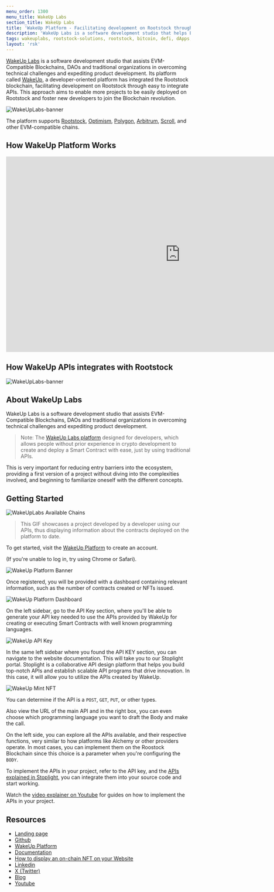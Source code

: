 ```yaml
---
menu_order: 1300
menu_title: WakeUp Labs
section_title: WakeUp Labs
title: 'WakeUp Platform - Facilitating development on Rootstock through easy to integrate APIs'
description: 'WakeUp Labs is a software development studio that helps EVM-Compatible Blockchains, DAOs and traditional organizations to solve technical challenges and bring products to life faster. '
tags: wakeuplabs, rootstock-solutions, rootstock, bitcoin, defi, dApps, blockchain, node, smart-contracts
layout: 'rsk'
---
```


[WakeUp Labs](http://www.wakeuplabs.io) is a software development studio that assists EVM-Compatible Blockchains, DAOs and traditional organizations in overcoming technical challenges and expediting product development. Its platform called [WakeUp](https://platform.wakeuplabs.io/), a developer-oriented platform has integrated the Rootstock blockchain, facilitating development on Rootstock through easy to integrate APIs. This approach aims to enable more projects to be easily deployed on Rootstock and foster new developers to join the Blockchain revolution.

![WakeUpLabs-banner](/assets/img/solutions/wakeuplabs/wakeuplabs-banner.png)

The platform supports [Rootstock](https://rootstock.io/), [Optimism](https://www.optimism.io/), [Polygon](https://polygon.technology/), [Arbitrum](https://arbitrum.io/), [Scroll](https://scroll.io/), and other EVM-compatible chains.

 ## How WakeUp Platform Works

<div class="video-container">
  <iframe width="949" height="534" src="https://youtube.com/embed/iphvIjk8MXM" frameborder="0" allow="accelerometer; autoplay; encrypted-media; gyroscope; picture-in-picture" allowfullscreen></iframe>
</div>

## How WakeUp APIs integrates with Rootstock

![WakeUpLabs-banner](/assets/img/solutions/wakeuplabs/Diagram-WakeUp-RSK.png)

## About WakeUp Labs

WakeUp Labs is a software development studio that assists EVM-Compatible Blockchains, DAOs and traditional organizations in overcoming technical challenges and expediting product development. 

> Note: The [WakeUp Labs platform](https://platform.wakeuplabs.io/) designed for developers, which allows people without prior experience in crypto development to create and deploy a Smart Contract with ease, just by using traditional APIs.

This is very important for reducing entry barriers into the ecosystem, providing a first version of a project without diving into the complexities involved, and beginning to familiarize oneself with the different concepts.

## Getting Started

![WakeUpLabs Available Chains](/assets/img/solutions/wakeuplabs/wakeuplabs-available-chains.gif)

> This GIF showcases a project developed by a developer using our APIs, thus displaying information about the contracts deployed on the platform to date. 

To get started, visit the [WakeUp Platform](https://platform.wakeuplabs.io) to create an account.

(If you're unable to log in, try using Chrome or Safari).

![WakeUp Platform Banner](/assets/img/solutions/wakeuplabs/wake-up-platform-banner.png)

Once registered, you will be provided with a dashboard containing relevant information, such as the number of contracts created or NFTs issued.

![WakeUp Platform Dashboard](/assets/img/solutions/wakeuplabs/wakeup-dashboard.png)

On the left sidebar, go to the API Key section, where you'll be able to generate your API key needed to use the APIs provided by WakeUp for creating or executing Smart Contracts with well known programming languages.

![WakeUp API Key](/assets/img/solutions/wakeuplabs/wakeup-api-key.png)

In the same left sidebar where you found the API KEY section, you can navigate to the website documentation. This will take you to our Stoplight portal. Stoplight is a collaborative API design platform that helps you build top-notch APIs and establish scalable API programs that drive innovation. In this case, it will allow you to utilize the APIs created by WakeUp.

![WakeUp Mint NFT](/assets/img/solutions/wakeuplabs/wake-mint-an-nft.png)

You can determine if the API is a `POST`, `GET`, `PUT`, or other types.

Also view the URL of the main API and in the right box, you can even choose which programming language you want to draft the Body and make the call.

On the left side, you can explore all the APIs available, and their respective functions, very similar to how platforms like Alchemy or other providers operate. In most cases, you can implement them on the Roostock Blockchain since this choice is a parameter when you're configuring the `BODY`.

To implement the APIs in your project, refer to the API key, and the [APIs explained in Stoplight](https://wakeuplabs.stoplight.io/docs/stoplight-platform/qpdwk4zfql28w-how-to-mint-an-nft-step-by-step), you can integrate them into your source code and start working. 

Watch the [video explainer on Youtube](https://youtube.com/playlist?list=PL5LoUunXvIgINaVr9iAVF95riQJ--JWa-&si=sNnxjpJhB_hOtXVB) for guides on how to implement the APIs in your project.

## Resources
- [Landing page](http://www.wakeuplabs.io/)
- [Github](https://github.com/wakeuplabs/)
- [WakeUp Platform](https://platform.wakeuplabs.io/)
- [Documentation](https://wakeuplabs.stoplight.io/docs/stoplight-platform/qpdwk4zfql28w-how-to-mint-an-nft-step-by-step)
- [How to display an on-chain NFT on your Website](https://youtu.be/0Ij5PVA5P2I?si=q-Qsmvhg46sudCy0) 
- [Linkedin](https://www.linkedin.com/company/wake-up-labs)
- [X (Twitter)](https://twitter.com/wakeuplabs)
- [Blog](https://www.wakeuplabs.io/blog)
- [Youtube](https://www.youtube.com/@wakeuplabs/)
